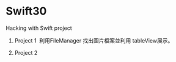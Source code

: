 # Swift30
Hacking with Swift project 

1. Project 1 
  利用FileManager 找出圖片檔案並利用 tableView展示。

2. Project 2 
  

